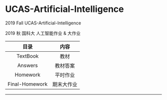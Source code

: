 # UCAS-Artificial-Intelligence
2019 Fall UCAS-Artificial-Intelligence 

2019 秋 国科大 人工智能作业 & 大作业

目录|内容
:-: | :-:
TextBook|教材
Answers|教材答案
Homework|平时作业
Final-Homework|期末大作业

---